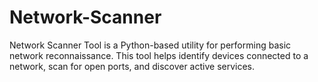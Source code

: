# Network-Scanner
Network Scanner Tool is a Python-based utility for performing basic network reconnaissance. This tool helps identify devices connected to a network, scan for open ports, and discover active services.
